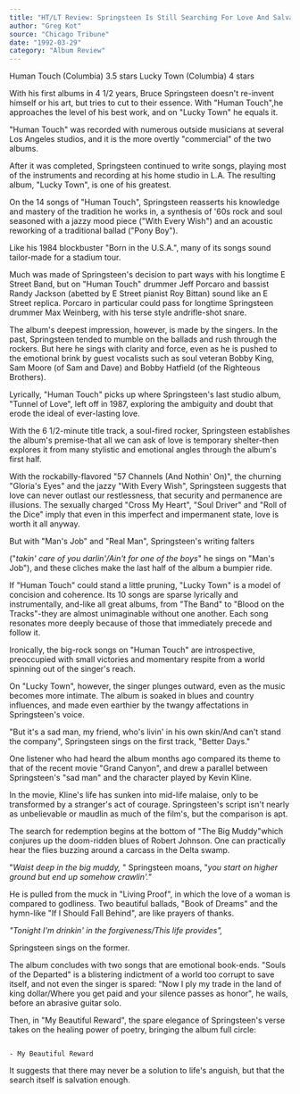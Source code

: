 ```yaml
---
title: "HT/LT Review: Springsteen Is Still Searching For Love And Salvation"
author: "Greg Kot"
source: "Chicago Tribune"
date: "1992-03-29"
category: "Album Review"
---
```


Human Touch (Columbia) 3.5 stars Lucky Town (Columbia) 4 stars

With his first albums in 4 1/2 years, Bruce Springsteen doesn't re-invent himself or his art, but tries to cut to their essence. With "Human Touch",he approaches the level of his best work, and on "Lucky Town" he equals it.

"Human Touch" was recorded with numerous outside musicians at several Los Angeles studios, and it is the more overtly "commercial" of the two albums.

After it was completed, Springsteen continued to write songs, playing most of the instruments and recording at his home studio in L.A. The resulting album, "Lucky Town", is one of his greatest.

On the 14 songs of "Human Touch", Springsteen reasserts his knowledge and mastery of the tradition he works in, a synthesis of '60s rock and soul seasoned with a jazzy mood piece ("With Every Wish") and an acoustic reworking of a traditional ballad ("Pony Boy").

Like his 1984 blockbuster "Born in the U.S.A.", many of its songs sound tailor-made for a stadium tour.

Much was made of Springsteen's decision to part ways with his longtime E Street Band, but on "Human Touch" drummer Jeff Porcaro and bassist Randy Jackson (abetted by E Street pianist Roy Bittan) sound like an E Street replica. Porcaro in particular could pass for longtime Springsteen drummer Max Weinberg, with his terse style andrifle-shot snare.

The album's deepest impression, however, is made by the singers. In the past, Springsteen tended to mumble on the ballads and rush through the rockers. But here he sings with clarity and force, even as he is pushed to the emotional brink by guest vocalists such as soul veteran Bobby King, Sam Moore (of Sam and Dave) and Bobby Hatfield (of the Righteous Brothers).

Lyrically, "Human Touch" picks up where Springsteen's last studio album, "Tunnel of Love", left off in 1987, exploring the ambiguity and doubt that erode the ideal of ever-lasting love.

With the 6 1/2-minute title track, a soul-fired rocker, Springsteen establishes the album's premise-that all we can ask of love is temporary shelter-then explores it from many stylistic and emotional angles through the album's first half.

With the rockabilly-flavored "57 Channels (And Nothin' On)", the churning "Gloria's Eyes" and the jazzy "With Every Wish", Springsteen suggests that love can never outlast our restlessness, that security and permanence are illusions. The sexually charged "Cross My Heart", "Soul Driver" and "Roll of the Dice" imply that even in this imperfect and impermanent state, love is worth it all anyway.

But with "Man's Job" and "Real Man", Springsteen's writing falters

("_takin' care of you darlin'/Ain't for one of the boys_" he sings on "Man's Job"), and these cliches make the last half of the album a bumpier ride.

If "Human Touch" could stand a little pruning, "Lucky Town" is a model of concision and coherence. Its 10 songs are sparse lyrically and instrumentally, and-like all great albums, from "The Band" to "Blood on the Tracks"-they are almost unimaginable without one another. Each song resonates more deeply because of those that immediately precede and follow it.

Ironically, the big-rock songs on "Human Touch" are introspective, preoccupied with small victories and momentary respite from a world spinning out of the singer's reach.

On "Lucky Town", however, the singer plunges outward, even as the music becomes more intimate. The album is soaked in blues and country influences, and made even earthier by the twangy affectations in Springsteen's voice.

"But it's a sad man, my friend, who's livin' in his own skin/And can't stand the company", Springsteen sings on the first track, "Better Days."

One listener who had heard the album months ago compared its theme to that of the recent movie "Grand Canyon", and drew a parallel between Springsteen's "sad man" and the character played by Kevin Kline.

In the movie, Kline's life has sunken into mid-life malaise, only to be transformed by a stranger's act of courage. Springsteen's script isn't nearly as unbelievable or maudlin as much of the film's, but the comparison is apt.

The search for redemption begins at the bottom of "The Big Muddy"which conjures up the doom-ridden blues of Robert Johnson. One can practically hear the flies buzzing around a carcass in the Delta swamp.

"_Waist deep in the big muddy,_ " Springsteen moans, "_you start on higher ground but end up somehow crawlin'."_

He is pulled from the muck in "Living Proof", in which the love of a woman is compared to godliness. Two beautiful ballads, "Book of Dreams" and the hymn-like "If I Should Fall Behind", are like prayers of thanks.

_"Tonight I'm drinkin' in the forgiveness/This life provides",_

Springsteen sings on the former.

The album concludes with two songs that are emotional book-ends. "Souls of the Departed" is a blistering indictment of a world too corrupt to save itself, and not even the singer is spared: "Now I ply my trade in the land of king dollar/Where you get paid and your silence passes as honor", he wails, before an abrasive guitar solo.

Then, in "My Beautiful Reward", the spare elegance of Springsteen's verse takes on the healing power of poetry, bringing the album full circle:

```Tonight I can feel the cold wind at my back I'm flyin' high over gray fields, my feathers long and black Down along the river's silent edge I soar Searching for my beautiful reward

- My Beautiful Reward

```

It suggests that there may never be a solution to life's anguish, but that the search itself is salvation enough.
